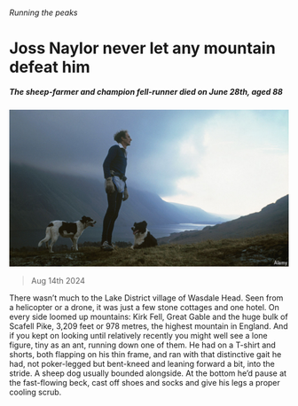 ###### Running the peaks

# Joss Naylor never let any mountain defeat him 

##### The sheep-farmer and champion fell-runner died on June 28th, aged 88 

![image](images/20240817_OBP001.jpg) 

> Aug 14th 2024 

There wasn’t much to the Lake District village of Wasdale Head. Seen from a helicopter or a drone, it was just a few stone cottages and one hotel. On every side loomed up mountains: Kirk Fell, Great Gable and the huge bulk of Scafell Pike, 3,209 feet or 978 metres, the highest mountain in England. And if you kept on looking until relatively recently you might well see a lone figure, tiny as an ant, running down one of them. He had on a T-shirt and shorts, both flapping on his thin frame, and ran with that distinctive gait he had, not poker-legged but bent-kneed and leaning forward a bit, into the stride. A sheep dog usually bounded alongside. At the bottom he’d pause at the fast-flowing beck, cast off shoes and socks and give his legs a proper cooling scrub. 

